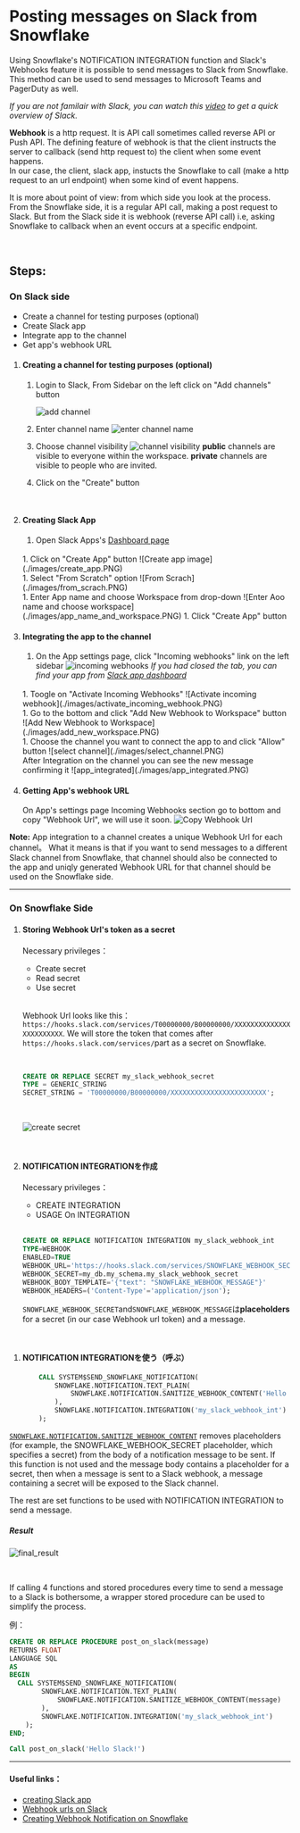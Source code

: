 # Posting messages on Slack from Snowflake

Using Snowflake's NOTIFICATION INTEGRATION function and Slack's Webhooks feature it is possible to send messages to Slack from Snowflake.
This method can be used to send messages to Microsoft Teams and PagerDuty as well.

_If you are not familair with Slack, you can watch this [video][Slack_overview_en] to get a quick overview of Slack._

**Webhook** is a http request. It is API call sometimes called reverse API or Push API. The defining feature of webhook is that the client instructs the server to callback (send http request to) the client when some event happens.  
In our case, the client, slack app, instucts the Snowflake to call (make a http request to an url endpoint) when some kind of event happens. 

It is more about point of view: from which side you look at the process. 
From the Snowflake side, it is a regular API call, making a post request to Slack.
But from the Slack side it is webhook (reverse API call) i.e, asking Snowflake to callback when an event occurs at a specific endpoint. 

<br/>

## Steps:

### On Slack side
- Create a channel for testing purposes (optional)
- Create Slack app
- Integrate app to the channel
- Get app's webhook URL


1. #### Creating a channel for testing purposes (optional)
    1. Login to Slack, From Sidebar on the left click on "Add channels" button
       
        ![add channel](./images/add_channel.PNG)
        <br/>
    1. Enter channel name
        ![enter channel name](./images/channel_name.PNG)
        <br/>
    1. Choose channel visibility
        ![channel visibility](./images/channel_privacy.PNG)
        **public** channels are visible to everyone within the workspace.
        **private** channels are visible to people who are invited.
        <br/>
    1. Click on the "Create" button
    <br/>


1. #### Creating Slack App
    1. Open Slack Apps's [Dashboard page](https://api.slack.com/apps)
    <br/>
    1. Click on "Create App" button
    ![Create app image](./images/create_app.PNG)
    <br/>
    1. Select "From Scratch" option
    ![From Scrach](./images/from_scrach.PNG)
    <br/>
    1. Enter App name and choose Workspace from drop-down
    ![Enter Aoo name and choose workspace](./images/app_name_and_workspace.PNG)
    1. Click "Create App" button
    <br/>


1. ####  Integrating the app to the channel
    1.  On the App settings page, click "Incoming webhooks" link on the left sidebar
    ![incoming webhooks](./images/incoming_webhooks.PNG)
    _If you had closed the tab, you can find your app from [Slack app dashboard](https://api.slack.com/apps)_
    <br/>
    1. Toogle on "Activate Incoming Webhooks"
    ![Activate incoming webhook](./images/activate_incoming_webhook.PNG)
    <br/>
    1. Go to the bottom and click "Add New Webhook to Workspace" button
    ![Add New Webhook to Workspace](./images/add_new_workspace.PNG)
    <br/>
    1. Choose the channel you want to connect the app to and click "Allow" button
    ![select channel](./images/select_channel.PNG)
   <br/>
    After Integration on the channel you can see the new message confirming it
    ![app_integrated](./images/app_integrated.PNG)
    <br/>

1. #### Getting App's webhook URL
    On App's settings page Incoming Webhooks section go to bottom and copy "Webhook Url", we will use it soon. 
    ![Copy Webhook Url](./images/webhook_url.PNG)

__Note:__ App integration to a channel creates a unique Webhook Url for each channel。
What it means is that if you want to send messages to a different Slack channel from Snowflake, that channel should also be connected to the app and uniqly generated Webhook URL for that channel should be used on the Snowflake side.


---

### On Snowflake Side

1. #### Storing Webhook Url's token as a secret
    Necessary privileges：
    - Create secret
    - Read secret
    - Use secret
    <br/>

    Webhook Url looks like this： `https://hooks.slack.com/services/T00000000/B00000000/XXXXXXXXXXXXXXXXXXXXXXXX`.
    We will store the token that comes after `https://hooks.slack.com/services/`part as a secret on Snowflake. 
    
    <br/>

    ```SQL
    CREATE OR REPLACE SECRET my_slack_webhook_secret
    TYPE = GENERIC_STRING
    SECRET_STRING = 'T00000000/B00000000/XXXXXXXXXXXXXXXXXXXXXXXX';
    ```
    <br/>

    ![create secret](./images/secret_created.PNG)

    <br/>

1. #### NOTIFICATION INTEGRATIONを作成
    Necessary privileges：
    - CREATE INTEGRATION
    - USAGE On INTEGRATION

    <br/>

    ```SQL
    CREATE OR REPLACE NOTIFICATION INTEGRATION my_slack_webhook_int
    TYPE=WEBHOOK
    ENABLED=TRUE
    WEBHOOK_URL='https://hooks.slack.com/services/SNOWFLAKE_WEBHOOK_SECRET'
    WEBHOOK_SECRET=my_db.my_schema.my_slack_webhook_secret
    WEBHOOK_BODY_TEMPLATE='{"text": "SNOWFLAKE_WEBHOOK_MESSAGE"}'
    WEBHOOK_HEADERS=('Content-Type'='application/json');
    ```

    `SNOWFLAKE_WEBHOOK_SECRET`and`SNOWFLAKE_WEBHOOK_MESSAGE`は**placeholders** for a secret (in our case Webhook url token) and a message. 
  
  <br/>

1. #### NOTIFICATION INTEGRATIONを使う（呼ぶ）

 
    ```SQL
        CALL SYSTEM$SEND_SNOWFLAKE_NOTIFICATION(
            SNOWFLAKE.NOTIFICATION.TEXT_PLAIN(
                SNOWFLAKE.NOTIFICATION.SANITIZE_WEBHOOK_CONTENT('Hello Slack!')
            ),
            SNOWFLAKE.NOTIFICATION.INTEGRATION('my_slack_webhook_int')
        );
    ```

[`SNOWFLAKE.NOTIFICATION.SANITIZE_WEBHOOK_CONTENT`](https://docs.snowflake.com/en/sql-reference/functions/sanitize_webhook_content) removes placeholders (for example, the SNOWFLAKE_WEBHOOK_SECRET placeholder, which specifies a secret) from the body of a notification message to be sent.
If this function is not used and the message body contains a placeholder for a secret, then when a message is sent to a Slack webhook, a message containing a secret will be exposed to the Slack channel.

The rest are set functions to be used with NOTIFICATION INTEGRATION to send a message. 

##### Result

![final_result](./images/final_result.PNG)

<br/>

If calling 4 functions and stored procedures every time to send a message to a Slack is bothersome, a wrapper stored procedure can be used to simplify the process. 

例：

```SQL
CREATE OR REPLACE PROCEDURE post_on_slack(message)
RETURNS FLOAT
LANGUAGE SQL
AS
BEGIN
  CALL SYSTEM$SEND_SNOWFLAKE_NOTIFICATION(
        SNOWFLAKE.NOTIFICATION.TEXT_PLAIN(
            SNOWFLAKE.NOTIFICATION.SANITIZE_WEBHOOK_CONTENT(message)
        ),
        SNOWFLAKE.NOTIFICATION.INTEGRATION('my_slack_webhook_int')
    );
END;

Call post_on_slack('Hello Slack!')
```

---
#### Useful links：

- [creating Slack app](https://api.slack.com/quickstart)
- [Webhook urls on Slack](https://api.slack.com/messaging/webhooks)
- [Creating Webhook Notification on Snowflake](https://docs.snowflake.com/en/user-guide/notifications/webhook-notifications)

[Slack_overview_en]:https://www.youtube.com/watch?v=RRxQQxiM7AA
[Slack_overview_ja]:https://www.youtube.com/watch?v=cIDEPwOxQ2Y
